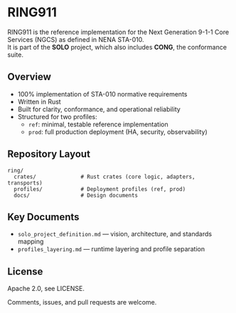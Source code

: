 # RING911

RING911 is the reference implementation for the Next Generation 9-1-1 Core Services (NGCS) as defined in NENA STA-010.  
It is part of the **SOLO** project, which also includes **CONG**, the conformance suite.

## Overview
- 100% implementation of STA-010 normative requirements  
- Written in Rust  
- Built for clarity, conformance, and operational reliability  
- Structured for two profiles:  
  - `ref`: minimal, testable reference implementation  
  - `prod`: full production deployment (HA, security, observability)

## Repository Layout
    ring/
      crates/              # Rust crates (core logic, adapters, transports)
      profiles/            # Deployment profiles (ref, prod)
      docs/                # Design documents

## Key Documents
- `solo_project_definition.md` — vision, architecture, and standards mapping  
- `profiles_layering.md` — runtime layering and profile separation

## License
Apache 2.0, see LICENSE.

Comments, issues, and pull requests are welcome.

